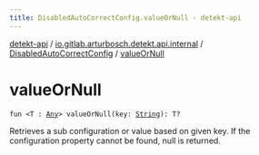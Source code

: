 ```yaml
---
title: DisabledAutoCorrectConfig.valueOrNull - detekt-api
---
```


[detekt-api](../../index.html) / [io.gitlab.arturbosch.detekt.api.internal](../index.html) / [DisabledAutoCorrectConfig](index.html) / [valueOrNull](./value-or-null.html)

# valueOrNull

`fun <T : `[`Any`](https://kotlinlang.org/api/latest/jvm/stdlib/kotlin/-any/index.html)`> valueOrNull(key: `[`String`](https://kotlinlang.org/api/latest/jvm/stdlib/kotlin/-string/index.html)`): T?`

Retrieves a sub configuration or value based on given key.
If the configuration property cannot be found, null is returned.

